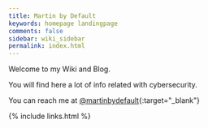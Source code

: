 ```yaml
---
title: Martin by Default
keywords: homepage landingpage
comments: false
sidebar: wiki_sidebar
permalink: index.html
---
```


Welcome to my Wiki and Blog.

You will find here a lot of info related with cybersecurity.

You can reach me at [@martinbydefault](https://twitter.com/martinbydefault){:target="_blank"}

{% include links.html %}
